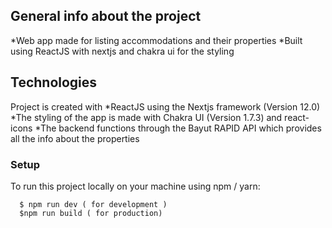 ## General info about the project
*Web app made for listing accommodations and their properties
*Built using ReactJS with nextjs and chakra ui for the styling


## Technologies
Project is created with 
*ReactJS using the Nextjs framework (Version 12.0)
*The styling of the app is made with Chakra UI (Version 1.7.3) and react-icons
*The backend functions through the Bayut RAPID API which provides all the info about the properties


### Setup
To run this project locally on your machine using npm / yarn: 
```
  $ npm run dev ( for development )
  $npm run build ( for production)
```
